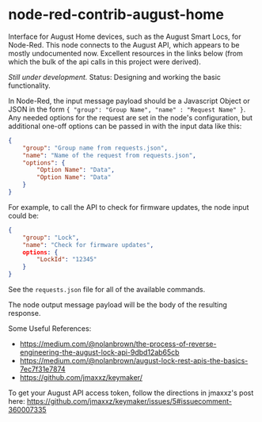 # node-red-contrib-august-home
Interface for August Home devices, such as the August Smart Locs, for Node-Red. This node connects to the August API, which appears to be mostly undocumented now. Excellent resources in the links below (from which the bulk of the api calls in this project were derived).

*Still under development.*
Status: Designing and working the basic functionality.

In Node-Red, the input message payload should be a Javascript Object or JSON in the form `{ "group": "Group Name", "name" : "Request Name" }`. Any needed options for the request are set in the node's configuration, but additional one-off options can be passed in with the input data like this:
```json
{
    "group": "Group name from requests.json",
    "name": "Name of the request from requests.json",
    "options": {
        "Option Name": "Data",
        "Option Name": "Data"
    }
}
```
For example, to call the API to check for firmware updates, the node input could be:
```json
{
    "group": "Lock",
    "name": "Check for firmware updates",
    options: {
        "LockId": "12345"
    }
}
```
See the `requests.json` file for all of the available commands.


The node output message payload will be the body of the resulting response.

Some Useful References:
* https://medium.com/@nolanbrown/the-process-of-reverse-engineering-the-august-lock-api-9dbd12ab65cb
* https://medium.com/@nolanbrown/august-lock-rest-apis-the-basics-7ec7f31e7874
* https://github.com/jmaxxz/keymaker/

To get your August API access token, follow the directions in jmaxxz's post here: https://github.com/jmaxxz/keymaker/issues/5#issuecomment-360007335

